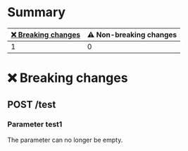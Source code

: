 # Summary

| [❌ Breaking changes](#breaking-changes) | ⚠️ Non-breaking changes |
|------------------------------------------|-------------------------|
| 1                                        | 0                       |

# <span id="breaking-changes"></span>❌ Breaking changes

## **POST** /test

### Parameter test1

The parameter can no longer be empty.
